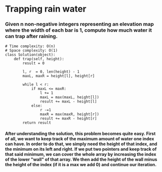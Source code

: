 # Trapping rain water

### Given n non-negative integers representing an elevation map where the width of each bar is 1, compute how much water it can trap after raining.

```
# Time complexity: O(n)
# Space complexity: O(1)
class Solution(object):
    def trap(self, height):
        result = 0

        l, r  = 0, len(height) - 1 
        maxL, maxR = height[l], height[r]
        
        while l < r:
            if maxL <= maxR:
                l += 1
                maxL = max(maxL, height[l])
                result += maxL - height[l]
            else:
                r -=1
                maxR = max(maxR, height[r])
                result += maxR - height[r]
        return result
```

#### After understanding the solution, this problem becomes quite easy. First of all, we want to keep track of the maximum amount of water one index can have. In order to do that, we simply need the height of that index, and the minimum on its left and right. If we put two pointers and keep track of that said minimum, we can cover the whole array by increasing the index of the lower "wall" of that array. We then add the height of the wall minus the height of the index (if it is a max we add 0) and continue our iteration.
